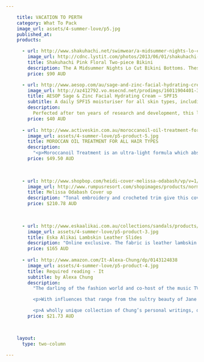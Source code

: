 ```yaml
---

    title: VACATION TO PERTH
    category: What To Pack
    image_url: assets/4-summer-love/p5.jpg
    published_at:
    products:

      - url: http://www.shakuhachi.net/swimwear/a-midsummer-nights-lo-cut-bikini-bottoms-pink-floral 
        image_url: http://cdnc.lystit.com/photos/2013/06/01/shakuhachi-pink-floral-a-midsummer-nights-high-waisted-bikini-brief-product-1-10357740-388176970_large_flex.jpeg 
        title: Shakuhachi Pink Floral Two-piece Bikini 
        description: The A Midsummer Nights Lo Cut Bikini Bottoms. These low cut bikini bottoms feature the new technology of bonded neoprene which, holds the body in for a more flattering shape. They feature our A Midsummer Nights pale pink and green rose print. A Midsummer Nights print is exclusive to Shakuhachi. 
        price: $90 AUD

      - url: http://www.aesop.com/au/sage-and-zinc-facial-hydrating-cream-spf15-2.html
        image_url: http://az412792.vo.msecnd.net/prodimgs/16011904401-350.jpg 
        title: AESOP Sage & Zinc Facial Hydrating Cream – SPF15
        subtitle: A daily SPF15 moisturiser for all skin types, including sensitive
        description:
          Perfected after ten years of research and development, this lightweight, hydrating formulation contains mineral-based Zinc Oxide, which forms a barrier to reflect sunlight without clogging pores to leave skin feeling softened and protected.
        price: $40 AUD 
        
      - url: http://www.activeskin.com.au/moroccanoil-oil-treatment-for-all-hair-types-100ml
        image_url: assets/4-summer-love/p5-product-5.jpg
        title: MOROCCAN OIL TREATMENT FOR ALL HAIR TYPES
        description:
          "<p>Moroccanoil Treatment is an ultra-light formula which absorbs into the hair instantly, leaving a natural, silky finish and brilliant shine without leaving a residue.</p>"
        price: $49.50 AUD 
           
  

      - url: http://www.shopbop.com/heidi-cover-melissa-odabash/vp/v=1/1500939758.htm?folderID=2534374302067619&fm=other-shopbysize&colorId=16825
        image_url: http://www.rumpusresort.com/shopimages/products/normal/melissa-odabash-heidi-cover-up-white-floating-362x361.png 
        title: Melissa Odabash Cover up  
        description: "Tonal embroidery and crocheted trim give this cover-up a delicate aesthetic. Drawstring waist. Semi-sheer. Fabric: Embroidered voile. 100% rayon."
        price: $210.78 AUD    
     

        
      - url: http://www.eskaalikai.com.au/collections/sandals/products/slides-1 
        image_url: assets/4-summer-love/p5-product-3.jpg
        title: Eska Alikai Lambskin Leather Slides 
        description: "Online exclusive. The fabric is leather lambskin. Toe strap width is 6.5 cm."
        price: $165 AUD 
      
      - url: http://www.amazon.com/It-Alexa-Chung/dp/0143124838
        image_url: assets/4-summer-love/p5-product-4.jpg
        title: Required reading - It
        subtitle: by Alexa Chung
        description:
          "The darling of the fashion world and co-host of the music TV show Fuse News shares her inspirations, musings, and her own very personal and eclectic style.</p>

          <p>With influences that range from the sultry beauty of Jane Birkin to the rocker chic of Mick Jagger, it’s no wonder that everything worn by Alexa Chung instantly becomes the latest trend. Already a hugely popular television personality and a muse for Marc Jacobs and Karl Lagerfeld, Chung is now a co-anchor of the nightly music show Fuse News, covering today’s hottest acts and entertainment news. Chung’s first book, It, provides her legion of fans with a long-awaited inside look at her fascinating world.</p>

          <p>A wholly unique collection of Chung’s personal writings, drawings, and photographs, It covers everything from her candid thoughts on life, love, and music to her favorite ensembles and how to decide what to wear in the morning. With Chung’s characteristic wit, charm, and refreshingly down-to-earth attitude, this full-color compendium is a must-have for anyone who loves fashion, music, and just about everything Alexa Chung.</p>"
        price: $21.73 AUD 
        


    layout:
      type: two-column

---
```

